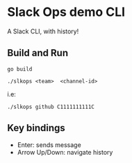 # Slack Ops demo CLI

A Slack CLI, with history!

## Build and Run

```
go build
```

```
./slkops <team>  <channel-id>
```

i.e:

```
./slkops github C1111111111C
```

## Key bindings

* Enter: sends message
* Arrow Up/Down: navigate history
